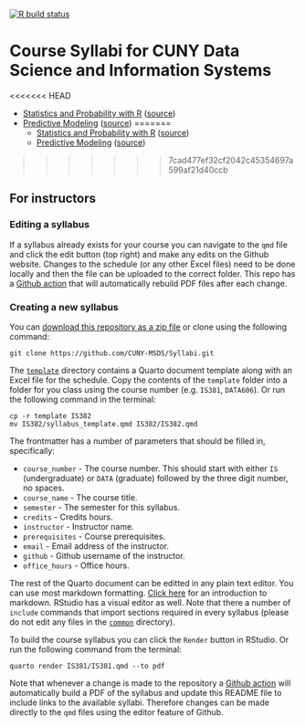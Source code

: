 
<!-- badges: start -->

[![R build
status](https://github.com/CUNY-MSDS/Syllabi/workflows/build-syllabi/badge.svg)](https://github.com/CUNY-MSDS/Syllabi/actions)
<!-- badges: end -->

# Course Syllabi for CUNY Data Science and Information Systems

<<<<<<< HEAD
- [Statistics and Probability with R](IS381/IS381.pdf)
  ([source](IS381/IS381.qmd))
- [Predictive Modeling](IS382/IS382.pdf) ([source](IS382/IS382.qmd))
=======
  - [Statistics and Probability with R](IS381/IS381.pdf)
    ([source](IS381/IS381.qmd))
  - [Predictive Modeling](IS382/IS382.pdf) ([source](IS382/IS382.qmd))
>>>>>>> 7cad477ef32cf2042c45354697a599af21d40ccb

## For instructors

### Editing a syllabus

If a syllabus already exists for your course you can navigate to the
`qmd` file and click the edit button (top right) and make any edits on
the Github website. Changes to the schedule (or any other Excel files)
need to be done locally and then the file can be uploaded to the correct
folder. This repo has a [Github
action](https://github.com/CUNY-MSDS/Syllabi/actions) that will
automatically rebuild PDF files after each change.

### Creating a new syllabus

You can [download this repository as a zip
file](https://github.com/CUNY-MSDS/Syllabi/archive/refs/heads/master.zip)
or clone using the following command:

``` console
git clone https://github.com/CUNY-MSDS/Syllabi.git
```

The [`template`](template/) directory contains a Quarto document
template along with an Excel file for the schedule. Copy the contents of
the `template` folder into a folder for you class using the course
number (e.g. `IS381`, `DATA606`). Or run the following command in the
terminal:

``` console
cp -r template IS382
mv IS382/syllabus_template.qmd IS382/IS382.qmd
```

The frontmatter has a number of parameters that should be filled in,
specifically:

- `course_number` - The course number. This should start with either
  `IS` (undergraduate) or `DATA` (graduate) followed by the three digit
  number, no spaces.
- `course_name` - The course title.
- `semester` - The semester for this syllabus.
- `credits` - Credits hours.
- `instructor` - Instructor name.
- `prerequisites` - Course prerequisites.
- `email` - Email address of the instructor.
- `github` - Github username of the instructor.
- `office_hours` - Office hours.

The rest of the Quarto document can be editted in any plain text editor.
You can use most markdown formatting. [Click
here](https://daringfireball.net/projects/markdown/basics) for an
introduction to markdown. RStudio has a visual editor as well. Note that
there a number of `include` commands that import sections required in
every syllabus (please do not edit any files in the [`common`](common/)
directory).

To build the course syllabus you can click the `Render` button in
RStudio. Or run the following command from the terminal:

``` console
quarto render IS381/IS381.qmd --to pdf
```

Note that whenever a change is made to the repository a [Github
action](https://github.com/CUNY-MSDS/Syllabi/actions) will automatically
build a PDF of the syllabus and update this README file to include links
to the available syllabi. Therefore changes can be made directly to the
`qmd` files using the editor feature of Github.
